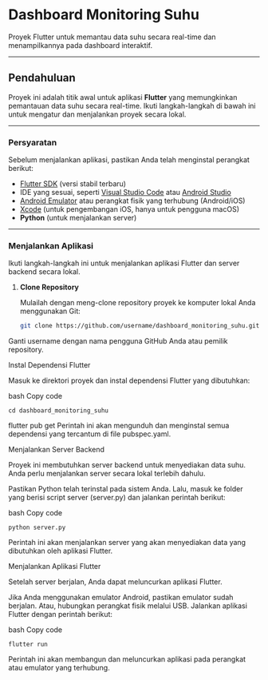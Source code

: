 # Dashboard Monitoring Suhu

Proyek Flutter untuk memantau data suhu secara real-time dan menampilkannya pada dashboard interaktif.

---

## Pendahuluan

Proyek ini adalah titik awal untuk aplikasi **Flutter** yang memungkinkan pemantauan data suhu secara real-time. Ikuti langkah-langkah di bawah ini untuk mengatur dan menjalankan proyek secara lokal.

---

### Persyaratan

Sebelum menjalankan aplikasi, pastikan Anda telah menginstal perangkat berikut:

- [Flutter SDK](https://docs.flutter.dev/get-started/install) (versi stabil terbaru)
- IDE yang sesuai, seperti [Visual Studio Code](https://code.visualstudio.com/) atau [Android Studio](https://developer.android.com/studio)
- [Android Emulator](https://developer.android.com/studio/run/emulator) atau perangkat fisik yang terhubung (Android/iOS)
- [Xcode](https://developer.apple.com/xcode/) (untuk pengembangan iOS, hanya untuk pengguna macOS)
- **Python** (untuk menjalankan server)

---

### Menjalankan Aplikasi

Ikuti langkah-langkah ini untuk menjalankan aplikasi Flutter dan server backend secara lokal.

1. **Clone Repository**

   Mulailah dengan meng-clone repository proyek ke komputer lokal Anda menggunakan Git:

   ```bash
   git clone https://github.com/username/dashboard_monitoring_suhu.git

Ganti username dengan nama pengguna GitHub Anda atau pemilik repository.

Instal Dependensi Flutter

Masuk ke direktori proyek dan instal dependensi Flutter yang dibutuhkan:

bash
Copy code
```
cd dashboard_monitoring_suhu

```
flutter pub get
Perintah ini akan mengunduh dan menginstal semua dependensi yang tercantum di file pubspec.yaml.

Menjalankan Server Backend

Proyek ini membutuhkan server backend untuk menyediakan data suhu. Anda perlu menjalankan server secara lokal terlebih dahulu.

Pastikan Python telah terinstal pada sistem Anda. Lalu, masuk ke folder yang berisi script server (server.py) dan jalankan perintah berikut:

bash
Copy code
```
python server.py
```
Perintah ini akan menjalankan server yang akan menyediakan data yang dibutuhkan oleh aplikasi Flutter.

Menjalankan Aplikasi Flutter

Setelah server berjalan, Anda dapat meluncurkan aplikasi Flutter.

Jika Anda menggunakan emulator Android, pastikan emulator sudah berjalan.
Atau, hubungkan perangkat fisik melalui USB.
Jalankan aplikasi Flutter dengan perintah berikut:

bash
Copy code
```
flutter run
```
Perintah ini akan membangun dan meluncurkan aplikasi pada perangkat atau emulator yang terhubung.

